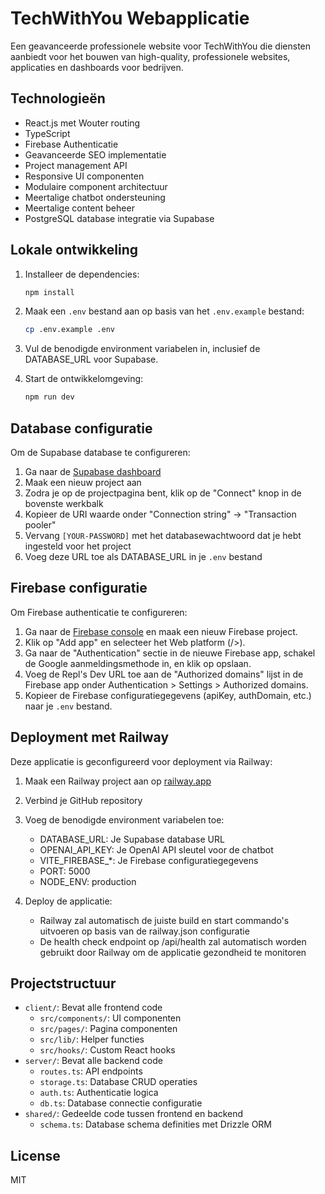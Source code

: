 # TechWithYou Webapplicatie

Een geavanceerde professionele website voor TechWithYou die diensten aanbiedt voor het bouwen van high-quality, professionele websites, applicaties en dashboards voor bedrijven.

## Technologieën

- React.js met Wouter routing
- TypeScript
- Firebase Authenticatie
- Geavanceerde SEO implementatie
- Project management API
- Responsive UI componenten
- Modulaire component architectuur
- Meertalige chatbot ondersteuning
- Meertalige content beheer
- PostgreSQL database integratie via Supabase

## Lokale ontwikkeling

1. Installeer de dependencies:
   ```bash
   npm install
   ```

2. Maak een `.env` bestand aan op basis van het `.env.example` bestand:
   ```bash
   cp .env.example .env
   ```

3. Vul de benodigde environment variabelen in, inclusief de DATABASE_URL voor Supabase.

4. Start de ontwikkelomgeving:
   ```bash
   npm run dev
   ```

## Database configuratie

Om de Supabase database te configureren:

1. Ga naar de [Supabase dashboard](https://supabase.com/dashboard/projects)
2. Maak een nieuw project aan
3. Zodra je op de projectpagina bent, klik op de "Connect" knop in de bovenste werkbalk
4. Kopieer de URI waarde onder "Connection string" -> "Transaction pooler"
5. Vervang `[YOUR-PASSWORD]` met het databasewachtwoord dat je hebt ingesteld voor het project
6. Voeg deze URL toe als DATABASE_URL in je `.env` bestand

## Firebase configuratie

Om Firebase authenticatie te configureren:

1. Ga naar de [Firebase console](https://console.firebase.google.com/) en maak een nieuw Firebase project.
2. Klik op "Add app" en selecteer het Web platform (/>).
3. Ga naar de "Authentication" sectie in de nieuwe Firebase app, schakel de Google aanmeldingsmethode in, en klik op opslaan.
4. Voeg de Repl's Dev URL toe aan de "Authorized domains" lijst in de Firebase app onder Authentication > Settings > Authorized domains.
5. Kopieer de Firebase configuratiegegevens (apiKey, authDomain, etc.) naar je `.env` bestand.

## Deployment met Railway

Deze applicatie is geconfigureerd voor deployment via Railway:

1. Maak een Railway project aan op [railway.app](https://railway.app/)
2. Verbind je GitHub repository
3. Voeg de benodigde environment variabelen toe:
   - DATABASE_URL: Je Supabase database URL
   - OPENAI_API_KEY: Je OpenAI API sleutel voor de chatbot
   - VITE_FIREBASE_*: Je Firebase configuratiegegevens
   - PORT: 5000
   - NODE_ENV: production

4. Deploy de applicatie:
   - Railway zal automatisch de juiste build en start commando's uitvoeren op basis van de railway.json configuratie
   - De health check endpoint op /api/health zal automatisch worden gebruikt door Railway om de applicatie gezondheid te monitoren

## Projectstructuur

- `client/`: Bevat alle frontend code
  - `src/components/`: UI componenten
  - `src/pages/`: Pagina componenten
  - `src/lib/`: Helper functies
  - `src/hooks/`: Custom React hooks
- `server/`: Bevat alle backend code
  - `routes.ts`: API endpoints
  - `storage.ts`: Database CRUD operaties
  - `auth.ts`: Authenticatie logica
  - `db.ts`: Database connectie configuratie
- `shared/`: Gedeelde code tussen frontend en backend
  - `schema.ts`: Database schema definities met Drizzle ORM

## License

MIT